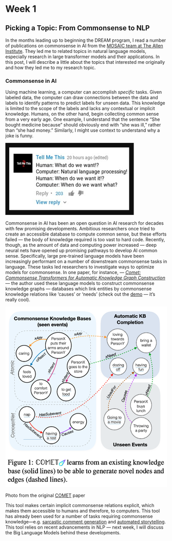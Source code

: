 
# Week 1
## Picking a Topic: From Commonsense to NLP

In the months leading up to beginning the DREAM program, I read a number of publications on commonsense in AI from the [MOSAIC team at The Allen Institute](https://mosaic.allenai.org/). They led me to related topics in natural language models, especially research in large transformer models and their applications. In this post, I will describe a little about the topics that interested me originally and how they led me to my research topic. 

### Commonsense in AI

Using machine learning, a computer can accomplish *specific* tasks. Given labeled data, the computer can draw connections between the data and labels to identify patterns to predict labels for unseen data. This knowledge is limited to the scope of the labels and lacks any contextual or implicit knowledge. Humans, on the other hand, begin collecting common sense from a very early age. One example, I understand that the sentence “She bought medicine because” should obviously end with “she was ill,” rather than “she had money.” Similarly, I might use context to understand why a joke is funny. 

<img src="https://github.com/katelyncaldwell/katelyncaldwell.github.io/blob/master/images/commonsenseJoke.png" alt="drawing" width="400"/>

Commonsense in AI has been an open question in AI research for decades with few promising developments. Ambitious researchers once tried to create an accessible database to compute common sense, but these efforts failed — the body of knowledge required is too vast to hard code. Recently, though, as the amount of data and computing power increased — deep neural nets have opened up promising pathways to develop AI common sense. Specifically, large pre-trained language models have been increasingly performant on a number of downstream commonsense tasks in language. These tasks led researchers to investigate ways to optimize models for commonsense. In one paper, for instance, — *[Comet: Commonsense Transformers for Automatic Knowledge Graph Construction](https://aclanthology.org/P19-1470.pdf)* — the author used these language models to construct commonsense knowledge graphs — databases which link entities by commonsense knowledge relations like ‘causes’ or ‘needs’ (check out the [demo](https://mosaickg.apps.allenai.org/model_comet2020_people_events/?head=PersonX%20acts%20quickly&rel=xReason&rel=xWant&rel=xEffect) — it’s really cool). 


<img src="https://github.com/katelyncaldwell/katelyncaldwell.github.io/blob/master/images/commonsenseGraph.png" alt="drawing" width="600"/>

Photo from the original [COMET](https://aclanthology.org/P19-1470/) paper 

This tool makes certain implicit commonsense relations explicit, which makes them accessible to humans and therefore, to computers. This tool has already been used for a number of tasks requiring commonsense knowledge—e.g. [sarcastic comment generation](https://arxiv.org/pdf/2004.13248.pdf) and [automated storytelling](https://arxiv.org/pdf/2009.00829.pdf). This tool relies on recent advancements in NLP — next week, I will discuss the Big Language Models behind these developments.
